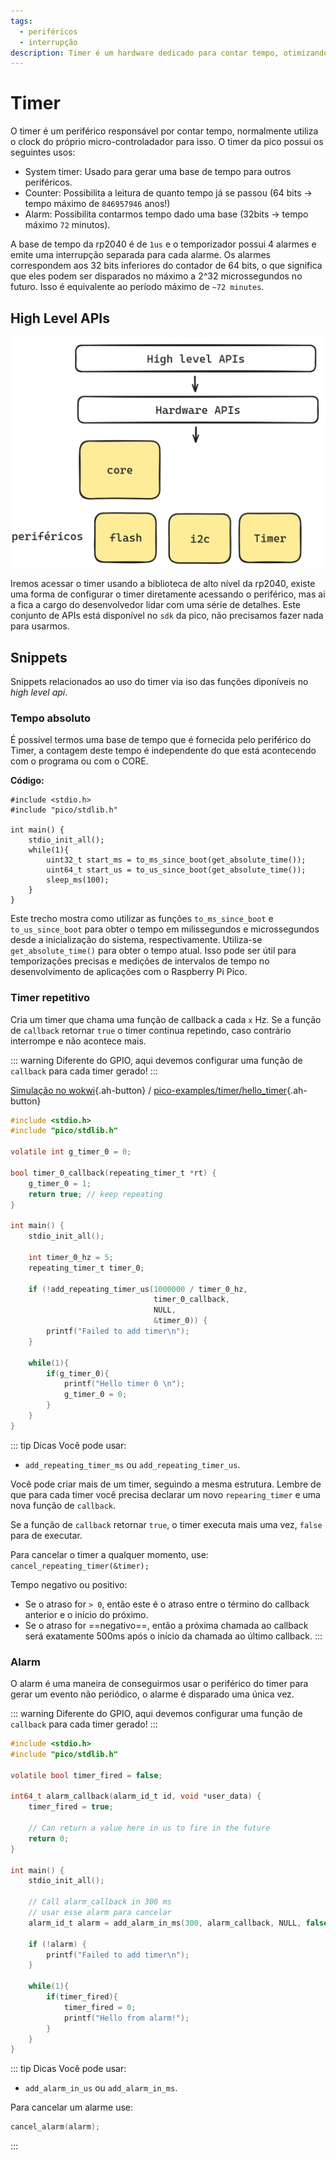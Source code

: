 ```yaml
---
tags:
  - periféricos
  - interrupção
description: Timer é um hardware dedicado para contar tempo, otimizando o uso dos recursos do uc.
---
```


# Timer

O timer é um periférico responsável por contar tempo, normalmente utiliza o clock do próprio micro-controladador para isso. O timer da pico possui os seguintes usos:

- System timer: Usado para gerar uma base de tempo para outros periféricos.
- Counter: Possibilita a leitura de quanto tempo já se passou (64 bits -> tempo máximo de `846957946` anos!)
- Alarm: Possibilita contarmos tempo dado uma base (32bits -> tempo máximo `72` minutos).

A base de tempo da rp2040 é de `1us`  e o temporizador possui 4 alarmes e emite uma interrupção separada para cada alarme. Os alarmes correspondem aos 32 bits inferiores do contador de 64 bits, o que significa que eles podem ser disparados no máximo a 2^32 microssegundos no futuro. Isso é equivalente ao período máximo de `~72 minutes`.

## High Level APIs

![](pico-imgs/timer-api.png)

Iremos acessar o timer usando a biblioteca de alto nível da rp2040, existe uma forma de configurar o timer diretamente acessando o periférico, mas ai a fica a cargo do desenvolvedor lidar com uma série de detalhes. Este conjunto de APIs está disponível no `sdk` da pico, não precisamos fazer nada para usarmos.

## Snippets

Snippets relacionados ao uso do timer via iso das funções diponíveis no *high level api*.

### Tempo absoluto

É possível termos uma base de tempo que é fornecida pelo periférico do Timer, a contagem deste tempo é independente do que está acontecendo com o programa ou com o CORE.

**Código:**

```c{7,8}
#include <stdio.h>
#include "pico/stdlib.h"

int main() {
    stdio_init_all();
    while(1){
        uint32_t start_ms = to_ms_since_boot(get_absolute_time());
        uint64_t start_us = to_us_since_boot(get_absolute_time());
        sleep_ms(100);
    }
}
```

Este trecho mostra como utilizar as funções `to_ms_since_boot` e `to_us_since_boot` para obter o tempo em milissegundos e microssegundos desde a inicialização do sistema, respectivamente. Utiliza-se `get_absolute_time()` para obter o tempo atual. Isso pode ser útil para temporizações precisas e medições de intervalos de tempo no desenvolvimento de aplicações com o Raspberry Pi Pico.

### Timer repetitivo

Cria um timer que chama uma função de callback a cada `x` Hz. Se a função de `callback` retornar `true` o timer continua repetindo, caso contrário interrompe e não acontece mais.

::: warning
Diferente do GPIO, aqui devemos configurar uma função de `callback` para cada timer gerado!
:::


[Simulação no wokwi](https://wokwi.com/projects/390749972753978369){.ah-button} / [pico-examples/timer/hello_timer](https://github.com/raspberrypi/pico-examples/blob/master/timer/hello_timer/hello_timer.c){.ah-button}

```c
#include <stdio.h>
#include "pico/stdlib.h"

volatile int g_timer_0 = 0;

bool timer_0_callback(repeating_timer_t *rt) {
    g_timer_0 = 1;
    return true; // keep repeating
}

int main() {
    stdio_init_all();

    int timer_0_hz = 5;
    repeating_timer_t timer_0;

    if (!add_repeating_timer_us(1000000 / timer_0_hz, 
                                timer_0_callback,
                                NULL, 
                                &timer_0)) {
        printf("Failed to add timer\n");
    }

    while(1){
        if(g_timer_0){
            printf("Hello timer 0 \n");
            g_timer_0 = 0;
        }
    }
}
```

::: tip Dicas
Você pode usar:

- `add_repeating_timer_ms` ou `add_repeating_timer_us`. 

Você pode criar mais de um timer, seguindo a mesma estrutura. Lembre de que para cada timer você precisa declarar um novo `repearing_timer` e uma nova função de `callback`.

Se a função de `callback` retornar `true`, o timer executa mais uma vez, `false` para de executar.

Para cancelar o timer a qualquer momento, use: `cancel_repeating_timer(&timer);`

Tempo negativo ou positivo:

- Se o atraso for `> 0`, então este é o atraso entre o término do callback anterior e o início do próximo.
- Se o atraso for ==negativo==, então a próxima chamada ao callback será exatamente 500ms após o início da chamada ao último callback.
:::

### Alarm

O alarm é uma maneira de conseguirmos usar o periférico do timer para gerar um evento não periódico, o alarme é disparado uma única vez.

::: warning
Diferente do GPIO, aqui devemos configurar uma função de `callback` para cada timer gerado! 
:::

```c
#include <stdio.h>
#include "pico/stdlib.h"

volatile bool timer_fired = false;

int64_t alarm_callback(alarm_id_t id, void *user_data) {
    timer_fired = true;

    // Can return a value here in us to fire in the future
    return 0;
}

int main() {
    stdio_init_all();

    // Call alarm_callback in 300 ms
    // usar esse alarm para cancelar 
    alarm_id_t alarm = add_alarm_in_ms(300, alarm_callback, NULL, false))

    if (!alarm) {
        printf("Failed to add timer\n");
    }

    while(1){
        if(timer_fired){
            timer_fired = 0;
            printf("Hello from alarm!");
        }
    }
}
```
    
::: tip Dicas
Você pode usar: 

- `add_alarm_in_us` ou `add_alarm_in_ms`.

Para cancelar um alarme use:

```c
cancel_alarm(alarm);
```
:::
